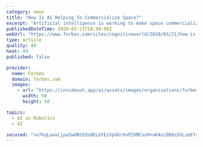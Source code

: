 ```yaml
---
category: news
title: "How Is AI Helping To Commercialize Space?"
excerpt: "Artificial intelligence is working to make space commercialization a possibility and to make space a safe environment in which to operate. The various benefits of AI in space all work together to enable further venturing into the unknown."
publishedDateTime: 2020-03-21T18:48:00Z
webUrl: "https://www.forbes.com/sites/cognitiveworld/2020/03/21/how-is-ai-helping-to-commercialize-space/"
type: article
quality: 49
heat: 49
published: false

provider:
  name: Forbes
  domain: forbes.com
  images:
    - url: "https://insideout.app/ai/assets/images/organizations/forbes.com-50x50.jpg"
      width: 50
      height: 50

topics:
  - AI in Robotics
  - AI

secured: "vu7kqLxwvLjpa5wUNtQ2n8ELGYEiVpGkrXoP2XMCxo9+aK4scD86s5VLzeEfrSYuZ2AIDf6qlI1EC+qpVLCSvRJghUFmwEN59FwcNYi6QCTdTb21gXk89ZEDZgDeeNw3XbMsxHPbOZ3uGao6GoQ5tafcgLoTRGorZxWWp5MLegNxwqjlwUeN6PsmY5dTfCH8g+EFfYDMLDsIDU0NbDQot9Fe0bwAegG4RRHkVXnouB/uGbjHYgCD+h/E2lwwIIlxvz1TNR3gjvzs5w/AryB/0zqzhQJHuF9oGoF6DXm58X6izLlAtWJ3g1VRwkToHAyRG3AUUxT/u4bOpMUTIrngn8Vz+bQCISImUQOinfAj44xm6SpishDSd1kYcJzpTFjhZUOmM1cjmANzwQ/PvUfVbCwph5UwNNNfF80cuWp2OkWmcviyeV31Ja06lY/Vf59o5ZphYSESlia3OGhof6jWv4FaeAELCCol9yWxUcc/1/8=;XPiAOYgOFTNCFm/rpSj/Wg=="
---
```


